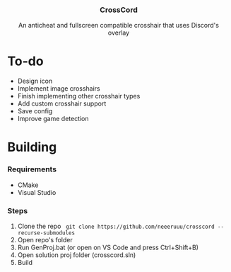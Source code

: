 <h3 align="center">CrossCord</h3>

<p align="center">
    An anticheat and fullscreen compatible crosshair that uses Discord's overlay
</p>

# To-do
* Design icon
* Implement image crosshairs
* Finish implementing other crosshair types
* Add custom crosshair support
* Save config
* Improve game detection

# Building
### Requirements
* CMake
* Visual Studio

### Steps
1. Clone the repo ````
git clone https://github.com/neeeruuu/crosscord --recurse-submodules````
2. Open repo's folder
3. Run GenProj.bat (or open on VS Code and press Ctrl+Shift+B)
4. Open solution proj folder (crosscord.sln)
5. Build
